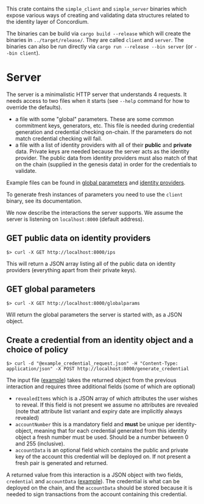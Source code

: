 This crate contains the `simple_client` and `simple_server` binaries which expose various ways of creating and validating data structures related to the identity layer of Concordium.

The binaries can be build via `cargo build --release` which will create the binaries in `../target/release/`. They are called `client` and `server`. The binaries can also be run directly via `cargo run --release --bin server` (or `--bin client`).

# Server

The server is a minimalistic HTTP server that understands 4 requests. It needs access to two files when it starts (see `--help` command for how to override the defaults).
- a file with some "global" parameters. These are some common commitment keys, generators, etc. This file is needed during credential generation and credential checking on-chain. If the parameters do not match credential checking will fail.
- a file with a list of identity providers with all of their **public** and **private** data. Private keys are needed because the server acts as the identity provider. The public data from identity providers must also match of that on the chain (supplied in the genesis data) in order for the credentials to validate.

Example files can be found in [global parameters](example_server_interactions/global.json) and [identity providers](example_server_interactions/identity-providers-public-private.json).

To generate fresh instances of parameters you need to use the `client` binary, see its documentation.

We now describe the interactions the server supports. We assume the server is listening on `localhost:8000` (default address).

## GET public data on identity providers

```console
$> curl -X GET http://localhost:8000/ips 
```

This will return a JSON array listing all of the public data on identity providers (everything apart from their private keys). 

## GET global parameters

```console
$> curl -X GET http://localhost:8000/globalparams
```

Will return the global parameters the server is started with, as a JSON object.

## Create a credential from an identity object and a choice of policy

```console
$> curl -d "@example_credential_request.json" -H "Content-Type: application/json" -X POST http://localhost:8000/generate_credential
```

The input file ([example](example_server_interactions/example_credential_request.json)) takes the returned object from the previous interaction and requires three additional fields (some of which are optional)
- `revealedItems` which is a JSON array of which attributes the user wishes to reveal. If this field is not present we assume no attributes are revealed (note that attribute list variant and expiry date are implicitly always revealed)
- `accountNumber` this is a mandatory field and **must** be unique per identity-object, meaning that for each credential generated from this identity object a fresh number must be used. Should be a number between 0 and 255 (inclusive).
- `accountData` is an optional field which contains the public and private key of the account this credential will be deployed on. If not present a fresh pair is generated and returned.

A returned value from this interaction is a JSON object with two fields, `credential` and `accountData` ([example](example_server_interactions/example_credential_response.json)).
The credential is what can be deployed on the chain, and the `accountData` should be stored because it is needed to sign transactions from the account containing this credential.
